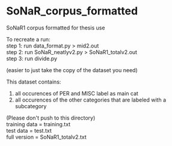 # SoNaR_corpus_formatted
SoNaR1 corpus formatted for thesis use

To recreate a run:  
step 1: run data_format.py > mid2.out  
step 2: run SoNaR_neatlyv2.py > SoNaR1_totalv2.out  
step 3: run divide.py  

(easier to just take the copy of the dataset you need)

This dataset contains:  
1. all occurences of PER and MISC label as main cat  
2. all occurences of the other categories that are labeled with a subcategory  

(Please don't push to this directory)  
 training data = training.txt  
 test data = test.txt  
 full version = SoNaR1_totalv2.txt
